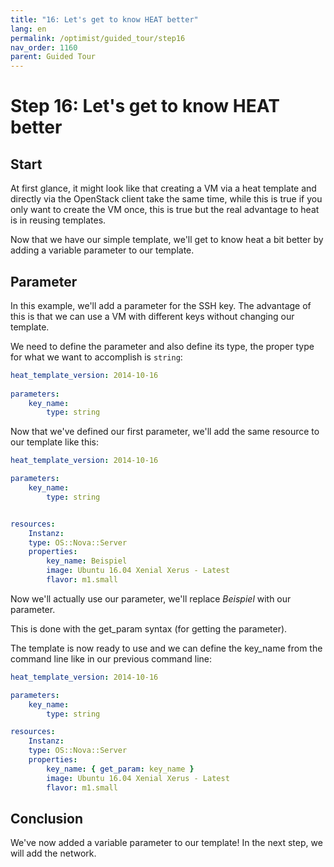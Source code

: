```yaml
---
title: "16: Let's get to know HEAT better"
lang: en
permalink: /optimist/guided_tour/step16
nav_order: 1160
parent: Guided Tour
---
```


Step 16: Let's get to know HEAT better
=======================================

Start
-----

At first glance, it might look like that creating a VM via a heat template and
directly via the OpenStack client take the same time, while this is true if you
only want to create the VM once, this is true but the real advantage to heat is
in reusing templates.

Now that we have our simple template, we'll get to know heat a bit better by
adding a variable parameter to our template.

Parameter 
---------

In this example, we'll add a parameter for the SSH key. The advantage of this
is that we can use a VM with different keys without changing our template.

We need to define the parameter and also define its type, the proper type for
what we want to accomplish is `string`:

```yaml
heat_template_version: 2014-10-16
 
parameters:
    key_name:
        type: string
```

Now that we've defined our first parameter, we'll add the same resource to
our template like this:

```yaml
heat_template_version: 2014-10-16

parameters:
    key_name:
        type: string


resources:
    Instanz:
    type: OS::Nova::Server
    properties:
        key_name: Beispiel
        image: Ubuntu 16.04 Xenial Xerus - Latest
        flavor: m1.small
```

Now we'll actually use our parameter, we'll replace *Beispiel* with
our parameter.

This is done with the get\_param syntax (for getting the parameter).

The template is now ready to use and we can define the key\_name from the
command line like in our previous command line:

```yaml
heat_template_version: 2014-10-16

parameters:
    key_name:
        type: string

resources:
    Instanz:
    type: OS::Nova::Server
    properties:
        key_name: { get_param: key_name }
        image: Ubuntu 16.04 Xenial Xerus - Latest
        flavor: m1.small
```

Conclusion
------------

We've now added a variable parameter to our template! In the next step, we will add the network.

